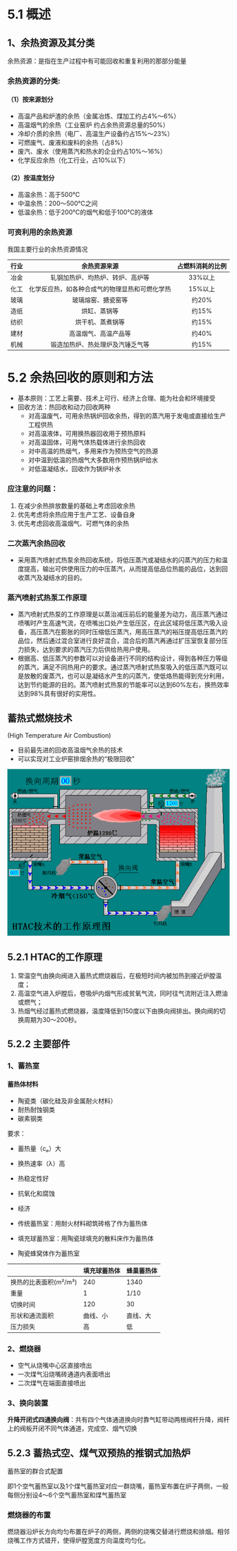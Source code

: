 # 5.1 概述

## 1、余热资源及其分类

余热资源：是指在生产过程中有可能回收和重复利用的那部分能量

### 余热资源的分类:

#### （1）按来源划分

* 高温产品和炉渣的余热（金属冶炼、煤加工约占4%～6%）
* 高温烟气的余热（工业窑炉 约占余热资源总量的50%）
* 冷却介质的余热（电厂、高温生产设备约占15%～23%）
* 可燃废气、废液和废料的余热（占8%）
* 废汽、废水（使用蒸汽和热水的企业约占10%～16%）
* 化学反应余热（化工行业，占10%以下）

#### （2）按温度划分

* 高温余热：高于500℃
* 中温余热：200～500℃之间
* 低温余热：低于200℃的烟气和低于100℃的液体

### 可资利用的余热资源

我国主要行业的余热资源情况

| 行业 |                  余热资源来源                  | 占燃料消耗的比例 |
| :--: | :--------------------------------------------: | :--------------: |
| 冶金 |        轧钢加热炉、均热炉、转炉、高炉等        |     33%以上      |
| 化工 | 化学反应热，如各种合成气的物理显热和可燃化学热 |     15%以上      |
| 玻璃 |               玻璃熔窑、搪瓷窑等               |      约20%       |
| 造纸 |                  烘缸、蒸锅等                  |      约15%       |
| 纺织 |                烘干机、蒸煮锅等                |      约15%       |
| 建材 |              高温烟气、高温产品等              |      约40%       |
| 机械 |        锻造加热炉、热处理炉及汽锤乏气等        |      约15%       |

# 5.2 余热回收的原则和方法

* 基本原则：工艺上需要、技术上可行、经济上合理、能为社会和环境接受
* 回收方法：热回收和动力回收两种
  * 对高温废气，可用余热锅炉回收余热，得到的蒸汽用于发电或直接给生产工程供热
  * 对高温液体，可用换热器回收用于预热原料
  * 对高温固体，可用气体热载体进行余热回收
  * 对中高温的热烟气，多用来作为预热空气的热源
  * 对中温到低温的热烟气大多数用作预热锅炉给水
  * 对低温凝结水，回收作为锅炉补水

### 应注意的问题：

1. 在减少余热排放数量的基础上考虑回收余热
2. 优先考虑将余热应用于生产工艺、设备自身
3. 优先考虑回收高温烟气、可燃气体的余热

### 二次蒸汽余热回收

* 采用蒸汽喷射式热泵余热回收系统，将低压蒸汽或凝结水的闪蒸汽的压力和温度提高，输出可供使用压力的中压蒸汽，从而提高低品位热能的品位，达到回收蒸汽及凝结水的目的。

### 蒸汽喷射式热泵工作原理

* 蒸汽喷射式热泵的工作原理是以蒸治减压前后的能量差为动力，高压蒸汽通过喷嘴时产生高速气流，在喷嘴出口处产生低压区，在此区域将低压蒸汽吸入设备，高压蒸汽在膨胀的同时压缩低压蒸汽，用高压蒸汽的裕压提高低压蒸汽的品位，然后通过混合室进行良好混合，混合后的蒸汽再通过扩压室恢复部分压力损失，达到要求的蒸汽压力后供给热用户使用。
* 根据高、低压蒸汽的参数可以对设备进行不同的结构设计，得到各种压力等级的蒸汽，满足不同热用户的要求。通过蒸汽喷射式热泵吸入的低压蒸汽既可以是放散的废蒸汽，也可以是凝结水产生的闪蒸汽，使低烙热能得到充分利用，达到节约能源的目的。蒸汽喷射式热泵的节能率可以达到60%左右，换热效率达到98%具有很好的实用性。

## 蓄热式燃烧技术

(High Temperature Air Combustion)

* 目前最先进的回收高温烟气余热的技术
* 可以实现对工业炉窑排烟余热的“极限回收”

![image-20231117084155406](5.%E4%BD%99%E7%83%AD%E5%9B%9E%E6%94%B6.assets/image-20231117084155406.png)

## 5.2.1 HTAC的工作原理

1. 常温空气由换向阀进入蓄热式燃烧器后，在极短时间内被加热到接近炉膛温度；
2. 高温空气进入炉膛后，卷吸炉内烟气形成贫氧气流，同时往气流附近注入燃油或燃气；
3. 热烟气经过蓄热式燃烧器，温度降低到150度以下由换向阀排出。换向阀的切换周期为30～200秒。

## 5.2.2 主要部件

### 1、蓄热室

#### 蓄热体材料

* 陶瓷类（碳化硅及非金属耐火材料）
* 耐热耐蚀钢类
* 碳素钢类

要求：

* 蓄热量（cₚ）大
* 换热速率（λ）高
* 热稳定性好
* 抗氧化和腐蚀
* 经济

* 传统蓄热室：用耐火材料砌筑砖格了作为蓄热体
* 填充球蓄热室：用陶瓷球填充的散料床作为蓄热体
* 陶瓷蜂窝体作为蓄热室

|                       | 填充球蓄热体 | 蜂巢蓄热体 |
| --------------------- | ------------ | ---------- |
| 换热的比表面积(m²/m³) | 240          | 1340       |
| 重量                  | 1            | 1/10       |
| 切换时间              | 120          | 30         |
| 形状和通流面积        | 曲线、小     | 直线、大   |
| 压力损失              | 高           | 低         |

### 2、燃烧器

* 空气从烧嘴中心区直接喷出
* 一次煤气沿烧嘴砖通道内表面喷出
* 二次煤气在端面直接喷出

### 3、换向装置

**升降开闭式四通换向阀**：共有四个气体通道换向时靠气缸带动两根阀杆升降，阀杆上的阀板开闭不同气体通道，完成空、烟气切换

## 5.2.3 蓄热式空、煤气双预热的推钢式加热炉

蓄热室的群合式配置

即1个空气蓄热室以及1个煤气蓄热室对应一群烧嘴，蓄热室布置在炉子两侧，一般每侧分别设4～6个空气蓄热室和煤气蓄热室

### 燃烧器的布置

燃烧器沿炉长方向均匀布置在炉子的两侧，两侧的烧嘴交替进行燃烧和排烟。相邻烧嘴工作方式错开，使得炉膛宽度方向温度均匀化。